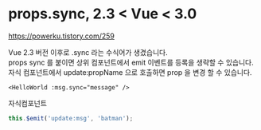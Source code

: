 # props.sync, 2.3 < Vue < 3.0

https://powerku.tistory.com/259

Vue 2.3 버전 이후로 .sync 라는 수식어가 생겼습니다.  
props sync 를 붙이면 상위 컴포넌트에서 emit 이벤트를 등록을 생략할 수 있습니다.  
자식 컴포넌트에서 update:propName 으로 호출하면 prop 을 변경 할 수 있습니다.

```vue
<HelloWorld :msg.sync="message" />
```

자식컴포넌트

```javascript
this.$emit('update:msg', 'batman');
```
